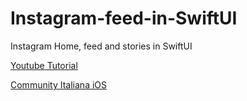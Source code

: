 # Instagram-feed-in-SwiftUI
Instagram Home, feed and stories in SwiftUI

[Youtube Tutorial](https://youtu.be/O7ymQ1O3QhY)

[Community Italiana iOS](https://www.xcoding.it/community)

